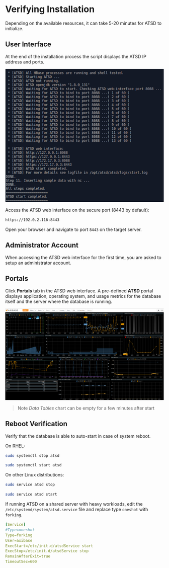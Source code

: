 # Verifying Installation

Depending on the available resources, it can take 5-20 minutes for ATSD to initialize.

## User Interface

At the end of the installation process the script displays the ATSD IP address and ports.

![](./images/atsd_install_shell.png )

Access the ATSD web interface on the secure port (8443 by default):

```txt
https://192.0.2.116:8443
```

Open your browser and navigate to port `8443` on the target server.

## Administrator Account

When accessing the ATSD web interface for the first time, you are asked to setup an administrator account.

## Portals

Click **Portals** tab in the ATSD web interface. A pre-defined **ATSD**
portal displays application, operating system, and usage metrics for the database itself
and the server where the database is running.

![](./images/atsd_portal.png "ATSD Host")

> Note *Data Tables* chart can be empty for a few minutes after start

## Reboot Verification

Verify that the database is able to auto-start in case of system reboot.

On RHEL:

```sh
sudo systemctl stop atsd
```

```sh
sudo systemctl start atsd
```

On other Linux distributions:

```sh
sudo service atsd stop
```

```sh
sudo service atsd start
```

If running ATSD on a shared server with heavy workloads, edit the `/etc/systemd/system/atsd.service` file and replace type `oneshot` with `forking`.

```yaml
[Service]
#Type=oneshot
Type=forking
User=axibase
ExecStart=/etc/init.d/atsdService start
ExecStop=/etc/init.d/atsdService stop
RemainAfterExit=true
TimeoutSec=600
```
